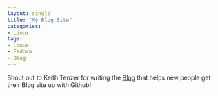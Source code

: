 ```yaml
---
layout: single
title: "My Blog Site"
categories:
- Linux
tags:
- Linux
- Fedora
- Blog
---
```

Shout out to Keith Tenzer for writing the [Blog](https://keithtenzer.com/linux/blog-with-gitops-practices-and-github/) that helps new people get their Blog site up with Github!

